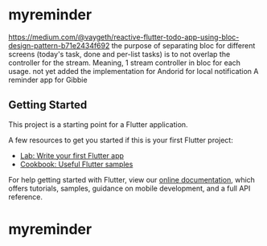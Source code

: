# myreminder
https://medium.com/@vaygeth/reactive-flutter-todo-app-using-bloc-design-pattern-b71e2434f692
the purpose of separating bloc for different screens (today's task, done and per-list tasks) is to not overlap the controller for the stream.
Meaning, 1 stream controller in bloc for each usage.
not yet added the implementation for Andorid for local notification
A reminder app for Gibbie

## Getting Started

This project is a starting point for a Flutter application.

A few resources to get you started if this is your first Flutter project:

- [Lab: Write your first Flutter app](https://flutter.dev/docs/get-started/codelab)
- [Cookbook: Useful Flutter samples](https://flutter.dev/docs/cookbook)

For help getting started with Flutter, view our
[online documentation](https://flutter.dev/docs), which offers tutorials,
samples, guidance on mobile development, and a full API reference.
# myreminder
